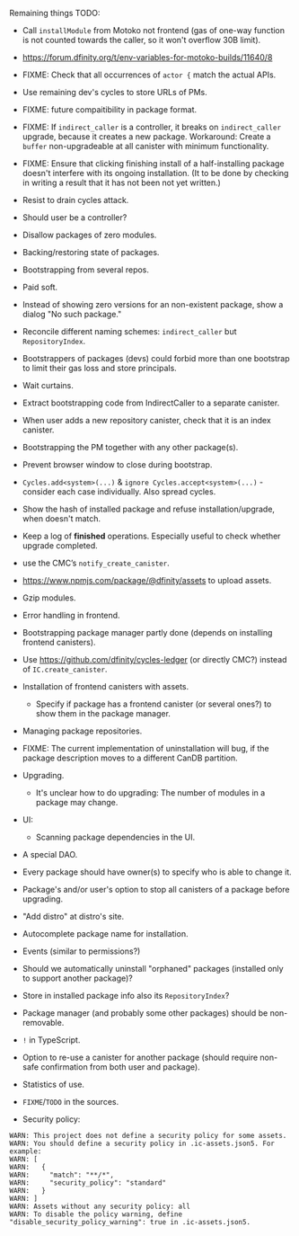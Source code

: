 Remaining things TODO:

- Call `installModule` from Motoko not frontend (gas of one-way function is not counted towards the caller,
  so it won't overflow 30B limit).

- https://forum.dfinity.org/t/env-variables-for-motoko-builds/11640/8

- FIXME: Check that all occurrences of  `actor {` match the actual APIs.

- Use remaining dev's cycles to store URLs of PMs.

- FIXME: future compaitibility in package format.

- FIXME: If `indirect_caller` is a controller, it breaks on `indirect_caller` upgrade, because it creates a new package.
  Workaround: Create a `buffer` non-upgradeable at all canister with minimum functionality.

- FIXME: Ensure that clicking finishing install of a half-installing package doesn't interfere with its ongoing installation.
  (It to be done by checking in writing a result that it has not been not yet written.)

- Resist to drain cycles attack.

- Should user be a controller?

- Disallow packages of zero modules.

- Backing/restoring state of packages.

- Bootstrapping from several repos.

- Paid soft.

- Instead of showing zero versions for an non-existent package, show a dialog "No such package."

- Reconcile different naming schemes: `indirect_caller` but `RepositoryIndex`.

- Bootstrappers of packages (devs) could forbid more than one bootstrap to limit their gas loss and store principals.

- Wait curtains.

- Extract bootstrapping code from IndirectCaller to a separate canister.

- When user adds a new repository canister, check that it is an index canister.

- Bootstrapping the PM together with any other package(s).

- Prevent browser window to close during bootstrap.

- `Cycles.add<system>(...)` & `ignore Cycles.accept<system>(...)` - consider each case individually. Also spread cycles.

- Show the hash of installed package and refuse installation/upgrade, when doesn't match.

- Keep a log of **finished** operations. Especially useful to check whether upgrade completed.

- use the CMC’s `notify_create_canister`.

- https://www.npmjs.com/package/@dfinity/assets to upload assets.

- Gzip modules.

- Error handling in frontend.

- Bootstrapping package manager partly done (depends on installing frontend canisters).

- Use https://github.com/dfinity/cycles-ledger (or directly CMC?) instead of `IC.create_canister`.

- Installation of frontend canisters with assets.
  - Specify if package has a frontend canister (or several ones?) to show them
    in the package manager.

- Managing package repositories.

- FIXME: The current implementation of uninstallation will bug, if the package description
  moves to a different CanDB partition.

- Upgrading.
  - It's unclear how to do upgrading: The number of modules in a package may change.

- UI:
    - Scanning package dependencies in the UI.

- A special DAO.

- Every package should have owner(s) to specify who is able to change it.

- Package's and/or user's option to stop all canisters of a package before upgrading.

- "Add distro" at distro's site.

- Autocomplete package name for installation.

- Events (similar to permissions?)

- Should we automatically uninstall "orphaned" packages (installed only to support another package)?

- Store in installed package info also its `RepositoryIndex`?

- Package manager (and probably some other packages) should be non-removable.

- `!` in TypeScript.

- Option to re-use a canister for another package (should require non-safe confirmation from both
  user and package).

- Statistics of use.

- `FIXME`/`TODO` in the sources.

- Security policy:

```
WARN: This project does not define a security policy for some assets.
WARN: You should define a security policy in .ic-assets.json5. For example:
WARN: [
WARN:   {
WARN:     "match": "**/*",
WARN:     "security_policy": "standard"
WARN:   }
WARN: ]
WARN: Assets without any security policy: all
WARN: To disable the policy warning, define "disable_security_policy_warning": true in .ic-assets.json5.
```